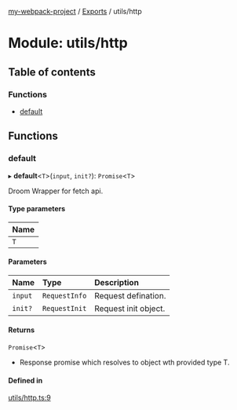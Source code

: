 [my-webpack-project](../README.md) / [Exports](../modules.md) / utils/http

# Module: utils/http

## Table of contents

### Functions

- [default](utils_http.md#default)

## Functions

### default

▸ **default**<`T`\>(`input`, `init?`): `Promise`<`T`\>

Droom Wrapper for fetch api.

#### Type parameters

| Name |
| :------ |
| `T` |

#### Parameters

| Name | Type | Description |
| :------ | :------ | :------ |
| `input` | `RequestInfo` | Request defination. |
| `init?` | `RequestInit` | Request init object. |

#### Returns

`Promise`<`T`\>

- Response promise which resolves to object wth provided type T.

#### Defined in

[utils/http.ts:9](https://github.com/hitendrarao/location/blob/56352cf/src/utils/http.ts#L9)
